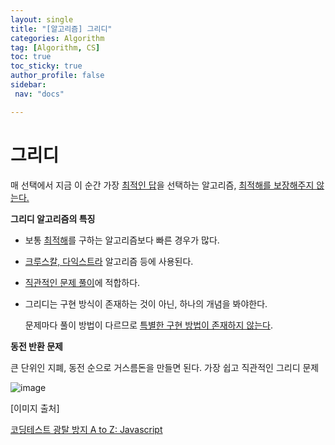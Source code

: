 ```yaml
---
layout: single
title: "[알고리즘] 그리디"
categories: Algorithm
tag: [Algorithm, CS]
toc: true
toc_sticky: true
author_profile: false
sidebar:
 nav: "docs"

---
```


# 그리디

매 선택에서 지금 이 순간 가장 <u>최적인 답</u>을 선택하는 알고리즘, <u>최적해를 보장해주지 않는다.</u>

**그리디 알고리즘의 특징**

- 보통 <u>최적해</u>를 구하는 알고리즘보다 빠른 경우가 많다.

- <u>크루스칼, 다익스트라</u> 알고리즘 등에 사용된다.

- <u>직관적인 문제 풀이</u>에 적합하다.

- 그리디는 구현 방식이 존재하는 것이 아닌, 하나의 개념을 봐야한다.
  
  문제마다 풀이 방법이 다르므로 <u>특별한 구현 방법이 존재하지 않는다</u>.

**동전 반환 문제**

큰 단위인 지폐, 동전 순으로 거스름돈을 만들면 된다. 가장 쉽고 직관적인 그리디 문제

![image](https://user-images.githubusercontent.com/83194164/226222434-87b2d542-24d5-428f-a37f-b445c9349590.png)

[이미지 출처]

[코딩테스트 광탈 방지 A to Z: Javascript](https://school.programmers.co.kr/learn/courses/13213/13213-%EC%BD%94%EB%94%A9%ED%85%8C%EC%8A%A4%ED%8A%B8-%EA%B4%91%ED%83%88-%EB%B0%A9%EC%A7%80-a-to-z-javascript)
